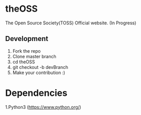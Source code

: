 # theOSS
The Open Source Society(TOSS) Official website. (In Progress)



## Development


1. Fork the repo
2. Clone master branch
3. cd theOSS
4. git checkout -b devBranch
5. Make your contribution :)


# Dependencies 
1.Python3 (https://www.python.org/)

